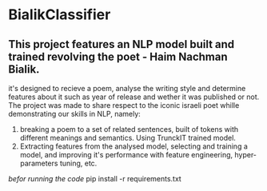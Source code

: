 # BialikClassifier
## This project features an NLP model built and trained revolving the poet - Haim Nachman Bialik.
it's designed to recieve a poem, analyse the writing style and determine features about it such as year of release and wether it was published or not.
The project was made to share respect to the iconic israeli poet whille demonstrating our skills in NLP, namely:
  1. breaking a poem to a set of related sentences, built of tokens with different meanings and semantics. Using TrunckIT trained model.
  2. Extracting features from the analysed model, selecting and training a model, and improving it's performance with feature engineering, hyper-parameters tuning, etc.


*befor running the code*
  pip install -r requirements.txt